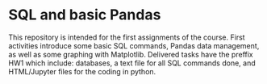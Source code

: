 # SQL and basic Pandas
This repository is intended for the first assignments of the course. First activities introduce some basic SQL commands, Pandas data management, as well as some graphing with Matplotlib. Delivered tasks have the preffix HW1 which include: databases, a text file for all SQL commands done, and HTML/Jupyter files for the coding in python.

